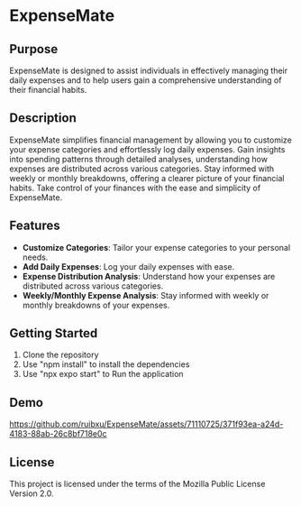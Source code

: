 # ExpenseMate

## Purpose

ExpenseMate is designed to assist individuals in effectively managing their daily expenses and to help users gain a comprehensive understanding of their financial habits.

## Description

ExpenseMate simplifies financial management by allowing you to customize your expense categories and effortlessly log daily expenses. Gain insights into spending patterns through detailed analyses, understanding how expenses are distributed across various categories. Stay informed with weekly or monthly breakdowns, offering a clearer picture of your financial habits. Take control of your finances with the ease and simplicity of ExpenseMate.

## Features

- **Customize Categories**: Tailor your expense categories to your personal needs.
- **Add Daily Expenses**: Log your daily expenses with ease.
- **Expense Distribution Analysis**: Understand how your expenses are distributed across various categories.
- **Weekly/Monthly Expense Analysis**: Stay informed with weekly or monthly breakdowns of your expenses.

## Getting Started

1. Clone the repository
2. Use "npm install" to install the dependencies
3. Use "npx expo start" to Run the application

## Demo


https://github.com/ruibxu/ExpenseMate/assets/71110725/371f93ea-a24d-4183-88ab-26c8bf718e0c




## License

This project is licensed under the terms of the Mozilla Public License Version 2.0.

